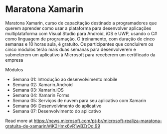 # Maratona Xamarin
Maratona Xamarin, curso de capacitação destinado a programadores que querem aprender como usar a plataforma para desenvolver aplicações multiplataforma com Visual Studio para Android, iOS e UWP, usando o C# como linguagem de programação.
O treinamento, com duração de cinco semanas e 10 horas aula, é gratuito. Os participantes que concluírem os cinco módulos terão mais duas semanas para desenvolverem e submeterem um aplicativo à Microsoft para receberem um certificado da empresa 

Módulos

* Semana 01: Introdução ao desenvolvimento mobile
* Semana 02: Xamarin.Android
* Semana 03: Xamarin.iOS
* Semana 04: Xamarin Forms
* Semana 05: Serviços de nuvem para seu aplicativo com Xamarin
* Semana 06: Desenvolvimento do aplicativo
* Semana 07: Desenvolvimento do aplicativo

Read more at https://news.microsoft.com/pt-br/microsoft-realiza-maratona-gratuita-de-xamarin/#iK2Hmx6vR1wBZrOd.99
